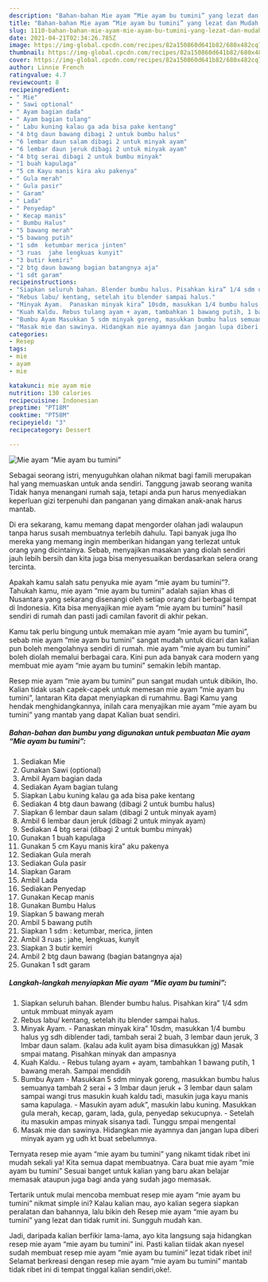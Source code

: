 ```yaml
---
description: "Bahan-bahan Mie ayam “Mie ayam bu tumini” yang lezat dan Mudah Dibuat"
title: "Bahan-bahan Mie ayam “Mie ayam bu tumini” yang lezat dan Mudah Dibuat"
slug: 1110-bahan-bahan-mie-ayam-mie-ayam-bu-tumini-yang-lezat-dan-mudah-dibuat
date: 2021-04-21T02:34:26.785Z
image: https://img-global.cpcdn.com/recipes/82a150860d641b82/680x482cq70/mie-ayam-mie-ayam-bu-tumini-foto-resep-utama.jpg
thumbnail: https://img-global.cpcdn.com/recipes/82a150860d641b82/680x482cq70/mie-ayam-mie-ayam-bu-tumini-foto-resep-utama.jpg
cover: https://img-global.cpcdn.com/recipes/82a150860d641b82/680x482cq70/mie-ayam-mie-ayam-bu-tumini-foto-resep-utama.jpg
author: Linnie French
ratingvalue: 4.7
reviewcount: 8
recipeingredient:
- " Mie"
- " Sawi optional"
- " Ayam bagian dada"
- " Ayam bagian tulang"
- " Labu kuning kalau ga ada bisa pake kentang"
- "4 btg daun bawang dibagi 2 untuk bumbu halus"
- "6 lembar daun salam dibagi 2 untuk minyak ayam"
- "6 lembar daun jeruk dibagi 2 untuk minyak ayam"
- "4 btg serai dibagi 2 untuk bumbu minyak"
- "1 buah kapulaga"
- "5 cm Kayu manis kira aku pakenya"
- " Gula merah"
- " Gula pasir"
- " Garam"
- " Lada"
- " Penyedap"
- " Kecap manis"
- " Bumbu Halus"
- "5 bawang merah"
- "5 bawang putih"
- "1 sdm  ketumbar merica jinten"
- "3 ruas  jahe lengkuas kunyit"
- "3 butir kemiri"
- "2 btg daun bawang bagian batangnya aja"
- "1 sdt garam"
recipeinstructions:
- "Siapkan seluruh bahan. Blender bumbu halus. Pisahkan kira” 1/4 sdm untuk mmbuat minyak ayam"
- "Rebus labu/ kentang, setelah itu blender sampai halus."
- "Minyak Ayam.  Panaskan minyak kira” 10sdm, masukkan 1/4 bumbu halus yg sdh diblender tadi, tambah serai 2 buah, 3 lembar daun jeruk, 3 lmbar daun salam. (kalau ada kulit ayam bisa dimasukkan jg) Masak smpai matang. Pisahkan minyak dan ampasnya"
- "Kuah Kaldu. Rebus tulang ayam + ayam, tambahkan 1 bawang putih, 1 bawang merah. Sampai mendidih"
- "Bumbu Ayam Masukkan 5 sdm minyak goreng, masukkan bumbu halus semuanya tambah 2 serai + 3 lmbar daun jeruk + 3 lembar daun salam sampai wangi trus masukin kuah kaldu tadi, masukin juga kayu manis sama kapulaga. Masukin ayam aduk”, masukin labu kuning. Masukkan gula merah, kecap, garam, lada, gula, penyedap sekucupnya.  Setelah itu masukin ampas minyak sisanya tadi. Tunggu smpai mengental"
- "Masak mie dan sawinya. Hidangkan mie ayamnya dan jangan lupa diberi minyak ayam yg udh kt buat sebelumnya."
categories:
- Resep
tags:
- mie
- ayam
- mie

katakunci: mie ayam mie 
nutrition: 130 calories
recipecuisine: Indonesian
preptime: "PT18M"
cooktime: "PT58M"
recipeyield: "3"
recipecategory: Dessert

---
```



![Mie ayam “Mie ayam bu tumini”](https://img-global.cpcdn.com/recipes/82a150860d641b82/680x482cq70/mie-ayam-mie-ayam-bu-tumini-foto-resep-utama.jpg)

Sebagai seorang istri, menyuguhkan olahan nikmat bagi famili merupakan hal yang memuaskan untuk anda sendiri. Tanggung jawab seorang  wanita Tidak hanya menangani rumah saja, tetapi anda pun harus menyediakan keperluan gizi terpenuhi dan panganan yang dimakan anak-anak harus mantab.

Di era  sekarang, kamu memang dapat mengorder olahan jadi walaupun tanpa harus susah membuatnya terlebih dahulu. Tapi banyak juga lho mereka yang memang ingin memberikan hidangan yang terlezat untuk orang yang dicintainya. Sebab, menyajikan masakan yang diolah sendiri jauh lebih bersih dan kita juga bisa menyesuaikan berdasarkan selera orang tercinta. 



Apakah kamu salah satu penyuka mie ayam “mie ayam bu tumini”?. Tahukah kamu, mie ayam “mie ayam bu tumini” adalah sajian khas di Nusantara yang sekarang disenangi oleh setiap orang dari berbagai tempat di Indonesia. Kita bisa menyajikan mie ayam “mie ayam bu tumini” hasil sendiri di rumah dan pasti jadi camilan favorit di akhir pekan.

Kamu tak perlu bingung untuk memakan mie ayam “mie ayam bu tumini”, sebab mie ayam “mie ayam bu tumini” sangat mudah untuk dicari dan kalian pun boleh mengolahnya sendiri di rumah. mie ayam “mie ayam bu tumini” boleh diolah memalui berbagai cara. Kini pun ada banyak cara modern yang membuat mie ayam “mie ayam bu tumini” semakin lebih mantap.

Resep mie ayam “mie ayam bu tumini” pun sangat mudah untuk dibikin, lho. Kalian tidak usah capek-capek untuk memesan mie ayam “mie ayam bu tumini”, lantaran Kita dapat menyiapkan di rumahmu. Bagi Kamu yang hendak menghidangkannya, inilah cara menyajikan mie ayam “mie ayam bu tumini” yang mantab yang dapat Kalian buat sendiri.

<!--inarticleads1-->

##### Bahan-bahan dan bumbu yang digunakan untuk pembuatan Mie ayam “Mie ayam bu tumini”:

1. Sediakan  Mie
1. Gunakan  Sawi (optional)
1. Ambil  Ayam bagian dada
1. Sediakan  Ayam bagian tulang
1. Siapkan  Labu kuning kalau ga ada bisa pake kentang
1. Sediakan 4 btg daun bawang (dibagi 2 untuk bumbu halus)
1. Siapkan 6 lembar daun salam (dibagi 2 untuk minyak ayam)
1. Ambil 6 lembar daun jeruk (dibagi 2 untuk minyak ayam)
1. Sediakan 4 btg serai (dibagi 2 untuk bumbu minyak)
1. Gunakan 1 buah kapulaga
1. Gunakan 5 cm Kayu manis kira” aku pakenya
1. Sediakan  Gula merah
1. Sediakan  Gula pasir
1. Siapkan  Garam
1. Ambil  Lada
1. Sediakan  Penyedap
1. Gunakan  Kecap manis
1. Gunakan  Bumbu Halus
1. Siapkan 5 bawang merah
1. Ambil 5 bawang putih
1. Siapkan 1 sdm : ketumbar, merica, jinten
1. Ambil 3 ruas : jahe, lengkuas, kunyit
1. Siapkan 3 butir kemiri
1. Ambil 2 btg daun bawang (bagian batangnya aja)
1. Gunakan 1 sdt garam




<!--inarticleads2-->

##### Langkah-langkah menyiapkan Mie ayam “Mie ayam bu tumini”:

1. Siapkan seluruh bahan. Blender bumbu halus. Pisahkan kira” 1/4 sdm untuk mmbuat minyak ayam
1. Rebus labu/ kentang, setelah itu blender sampai halus.
1. Minyak Ayam.  - Panaskan minyak kira” 10sdm, masukkan 1/4 bumbu halus yg sdh diblender tadi, tambah serai 2 buah, 3 lembar daun jeruk, 3 lmbar daun salam. (kalau ada kulit ayam bisa dimasukkan jg) Masak smpai matang. Pisahkan minyak dan ampasnya
1. Kuah Kaldu. - Rebus tulang ayam + ayam, tambahkan 1 bawang putih, 1 bawang merah. Sampai mendidih
1. Bumbu Ayam - Masukkan 5 sdm minyak goreng, masukkan bumbu halus semuanya tambah 2 serai + 3 lmbar daun jeruk + 3 lembar daun salam sampai wangi trus masukin kuah kaldu tadi, masukin juga kayu manis sama kapulaga. - Masukin ayam aduk”, masukin labu kuning. Masukkan gula merah, kecap, garam, lada, gula, penyedap sekucupnya.  - Setelah itu masukin ampas minyak sisanya tadi. Tunggu smpai mengental
1. Masak mie dan sawinya. Hidangkan mie ayamnya dan jangan lupa diberi minyak ayam yg udh kt buat sebelumnya.




Ternyata resep mie ayam “mie ayam bu tumini” yang nikamt tidak ribet ini mudah sekali ya! Kita semua dapat membuatnya. Cara buat mie ayam “mie ayam bu tumini” Sesuai banget untuk kalian yang baru akan belajar memasak ataupun juga bagi anda yang sudah jago memasak.

Tertarik untuk mulai mencoba membuat resep mie ayam “mie ayam bu tumini” nikmat simple ini? Kalau kalian mau, ayo kalian segera siapkan peralatan dan bahannya, lalu bikin deh Resep mie ayam “mie ayam bu tumini” yang lezat dan tidak rumit ini. Sungguh mudah kan. 

Jadi, daripada kalian berfikir lama-lama, ayo kita langsung saja hidangkan resep mie ayam “mie ayam bu tumini” ini. Pasti kalian tiidak akan nyesel sudah membuat resep mie ayam “mie ayam bu tumini” lezat tidak ribet ini! Selamat berkreasi dengan resep mie ayam “mie ayam bu tumini” mantab tidak ribet ini di tempat tinggal kalian sendiri,oke!.

